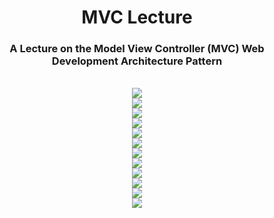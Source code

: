 <div align="center">

# MVC Lecture

### A Lecture on the Model View Controller (MVC) Web Development Architecture Pattern

<br>

<img src="https://ibb.co/WBztL01" border="0">

<br>

<img src="https://ibb.co/q19LN1J" border="0">

<br>

<img src="https://ibb.co/jRY4TfV" border="0">

<br>

<img src="https://ibb.co/rxXycrt" border="0">

<br>

<img src="https://ibb.co/kq6QS3f" border="0">

<br>

<img src="https://ibb.co/WVDRgnT" border="0">

<br>

<img src="https://ibb.co/kqKrbfG" border="0">

<br>

<img src="https://ibb.co/BCSfZBq" border="0">

<br>

<img src="https://ibb.co/F7zZ3Ps" border="0">

<br>

<img src="https://ibb.co/VN9PC9R" border="0">

<br>

<img src="https://ibb.co/3kgkjNh" border="0">

<br>

<img src="https://ibb.co/C9L83C8" border="0">

<br>

</div>
